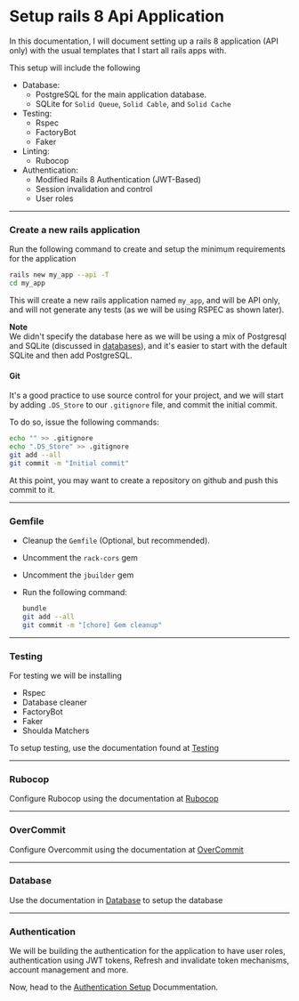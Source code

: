 # Setup rails 8 Api Application

In this documentation, I will document setting up a rails 8 application (API only) with the usual templates that I start all rails apps with.

This setup will include the following

- Database:
  - PostgreSQL for the main application database.
  - SQLite for `Solid Queue`, `Solid Cable`, and `Solid Cache`
- Testing:
  - Rspec
  - FactoryBot
  - Faker
- Linting:
  - Rubocop
- Authentication:
  - Modified Rails 8 Authentication (JWT-Based)
  - Session invalidation and control
  - User roles

---

### Create a new rails application

Run the following command to create and setup the minimum requirements for the application

```bash
rails new my_app --api -T
cd my_app
```

This will create a new rails application named `my_app`, and will be API only, and will not generate any tests (as we will be using RSPEC as shown later).

**Note** \
We didn't specify the database here as we will be using a mix of Postgresql and SQLite (discussed in [databases](./database.md)), and it's easier to start with the default SQLite and then add PostgreSQL.

#### Git

It's a good practice to use source control for your project, and we will start by adding `.DS_Store` to our `.gitignore` file, and commit the initial commit.

To do so, issue the following commands:

```bash
echo "" >> .gitignore
echo ".DS_Store" >> .gitignore
git add --all
git commit -m "Initial commit"
```

At this point, you may want to create a repository on github and push this commit to it.

---

### Gemfile

- Cleanup the `Gemfile` (Optional, but recommended).
- Uncomment the `rack-cors` gem
- Uncomment the `jbuilder` gem

- Run the following command:

  ```bash
  bundle
  git add --all
  git commit -m "[chore] Gem cleanup"
  ```

---

### Testing

For testing we will be installing

- Rspec
- Database cleaner
- FactoryBot
- Faker
- Shoulda Matchers

To setup testing, use the documentation found at [Testing](testing.md)

---

### Rubocop

Configure Rubocop using the documentation at [Rubocop](./rubocop.md)

---

### OverCommit

Configure Overcommit using the documentation at [OverCommit](./overcommit.md)

---

### Database

Use the documentation in [Database](./database.md) to setup the database

---

### Authentication

We will be building the authentication for the application to have user roles, authentication using JWT tokens, Refresh and invalidate token mechanisms, account management and more.

Now, head to the [Authentication Setup](./auth/setup-auth.md) Docummentation.
